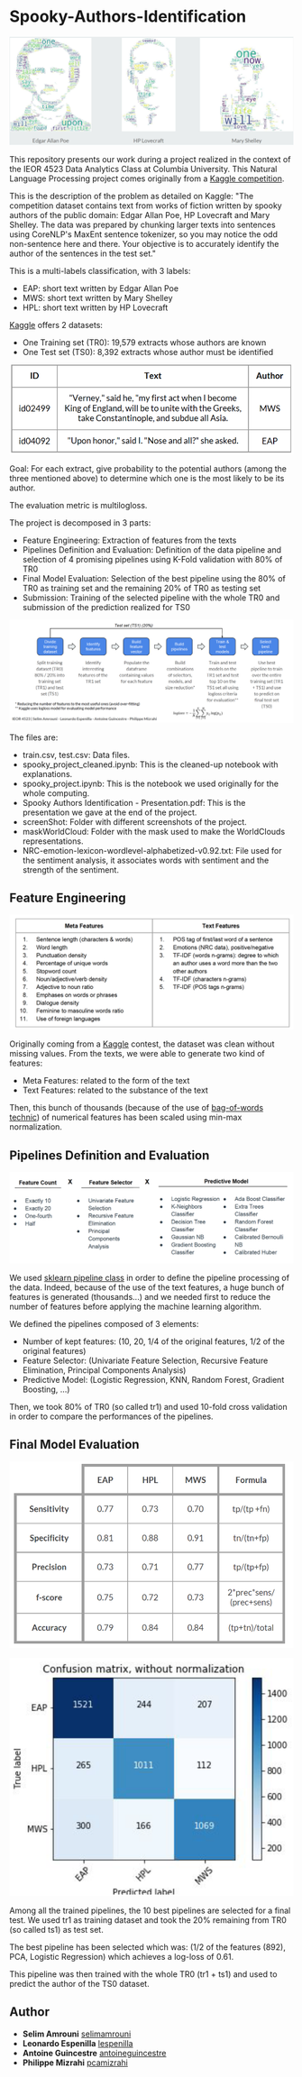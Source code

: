 # Spooky-Authors-Identification

![authors](./print/authors.png)

This repository presents our work during a project realized in the context of the IEOR 4523 Data Analytics Class at Columbia University.
This Natural Language Processing project comes originally from a [Kaggle competition](https://www.kaggle.com/c/spooky-author-identification). 

This is the description of the problem as detailed on Kaggle: "The competition dataset contains text from works of fiction written by spooky authors of the public domain: Edgar Allan Poe, HP Lovecraft and Mary Shelley. The data was prepared by chunking larger texts into sentences using CoreNLP's MaxEnt sentence tokenizer, so you may notice the odd non-sentence here and there. Your objective is to accurately identify the author of the sentences in the test set."

This is a multi-labels classification, with 3 labels:

- EAP: short text written by Edgar Allan Poe
- MWS: short text written by Mary Shelley
- HPL: short text written by HP Lovecraft

[Kaggle](https://www.kaggle.com) offers 2 datasets:
- One Training set (TR0): 19,579 extracts whose authors are known
- One Test set (TS0): 8,392 extracts whose author must be identified

![datasetExtract](./print/datasetExtract.png)

Goal: For each extract, give probability to the potential authors (among the three mentioned above) to
determine which one is the most likely to be its author.

The evaluation metric is multilogloss. 

The project is decomposed in 3 parts:
- Feature Engineering: Extraction of features from the texts
- Pipelines Definition and Evaluation: Definition of the data pipeline and selection of 4 promising pipelines using K-Fold validation with 80% of TR0
- Final Model Evaluation: Selection of the best pipeline using the 80% of TR0 as training set and the remaining 20% of TR0 as testing set
- Submission: Training of the selected pipeline with the whole TR0 and submission of the prediction realized for TS0

![generalFramework](./print/generalFramework.png)


The files are: 
- train.csv, test.csv: Data files. 
- spooky_project_cleaned.ipynb: This is the cleaned-up notebook with explanations. 
- spooky_project.ipynb: This is the notebook we used originally for the whole computing.
- Spooky Authors Identification - Presentation.pdf: This is the presentation we gave at the end of the project.
- screenShot: Folder with different screenshots of the project. 
- maskWorldCloud: Folder with the mask used to make the WorldClouds representations.
- NRC-emotion-lexicon-wordlevel-alphabetized-v0.92.txt: File used for the sentiment analysis, it associates words with sentiment and the strength of the sentiment. 

## Feature Engineering

![features](./print/features.png)

Originally coming from a [Kaggle](https://www.kaggle.com) contest, the dataset was clean without missing values. From the texts, we were able to generate two kind of features:
- Meta Features: related to the form of the text
- Text Features: related to the substance of the text

Then, this bunch of thousands (because of the use of [bag-of-words technic](https://en.wikipedia.org/wiki/Bag-of-words_model)) of numerical features has been scaled using min-max normalization. 

## Pipelines Definition and Evaluation

![testedPipe](./print/testedPipe.png)

We used [sklearn pipeline class](http://scikit-learn.org/stable/modules/generated/sklearn.pipeline.Pipeline.html) in order to define the pipeline processing of the data. Indeed, because of the use of the text features, a huge bunch of features is generated (thousands...) and we needed first to reduce the number of features before applying the machine learning algorithm. 

We defined the pipelines composed of 3 elements:
- Number of kept features: (10, 20, 1/4 of the original features, 1/2 of the original features)
- Feature Selector: (Univariate Feature Selection, Recursive Feature Elimination, Principal Components Analysis)
- Predictive Model: (Logistic Regression, KNN, Random Forest, Gradient Boosting, ...)

Then, we took 80% of TR0 (so called tr1) and used 10-fold cross validation in order to compare the performances of the pipelines. 

## Final Model Evaluation

![results](./print/results.png)

![confusionMatrix](./print/confusionMatrix.png)

Among all the trained pipelines, the 10 best pipelines are selected for a final test. We used tr1 as training dataset and took the 20% remaining from TR0 (so called ts1) as test set. 

The best pipeline has been selected which was: (1/2 of the features (892), PCA, Logistic Regression) which achieves a log-loss of 0.61.

This pipeline was then trained with the whole TR0 (tr1 + ts1) and used to predict the author of the TS0 dataset.

## Author

* **Selim Amrouni** [selimamrouni](https://github.com/selimamrouni)
* **Leonardo Espenilla** [lespenilla](https://github.com/lespenilla)
* **Antoine Guincestre** [antoineguincestre](https://github.com/antoineguincestre)
* **Philippe Mizrahi** [pcamizrahi](https://github.com/pcamizrahi)




